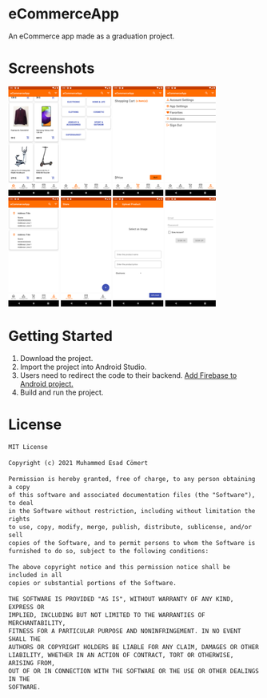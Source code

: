 # eCommerceApp

An eCommerce app made as a graduation project.

# Screenshots

<img src="images/Home.png" width="20%" height="20%"/> <img src="images/Categories.png" width="20%" height="20%"/> <img src="images/Cart.png" width="20%" height="20%"/> <img src="images/Account.png" width="20%" height="20%"/>
<img src="images/Addresses.png" width="20%" height="20%"/> <img src="images/Store.png" width="20%" height="20%"/> <img src="images/Upload Product.png" width="20%" height="20%"/> <img src="images/Login Screen.png" width="20%" height="20%"/>

# Getting Started

1. Download the project.
2. Import the project into Android Studio.
3. Users need to redirect the code to their backend. [Add Firebase to Android project.](https://firebase.google.com/docs/android/setup)
4. Build and run the project.

# License

```
MIT License

Copyright (c) 2021 Muhammed Esad Cömert

Permission is hereby granted, free of charge, to any person obtaining a copy
of this software and associated documentation files (the "Software"), to deal
in the Software without restriction, including without limitation the rights
to use, copy, modify, merge, publish, distribute, sublicense, and/or sell
copies of the Software, and to permit persons to whom the Software is
furnished to do so, subject to the following conditions:

The above copyright notice and this permission notice shall be included in all
copies or substantial portions of the Software.

THE SOFTWARE IS PROVIDED "AS IS", WITHOUT WARRANTY OF ANY KIND, EXPRESS OR
IMPLIED, INCLUDING BUT NOT LIMITED TO THE WARRANTIES OF MERCHANTABILITY,
FITNESS FOR A PARTICULAR PURPOSE AND NONINFRINGEMENT. IN NO EVENT SHALL THE
AUTHORS OR COPYRIGHT HOLDERS BE LIABLE FOR ANY CLAIM, DAMAGES OR OTHER
LIABILITY, WHETHER IN AN ACTION OF CONTRACT, TORT OR OTHERWISE, ARISING FROM,
OUT OF OR IN CONNECTION WITH THE SOFTWARE OR THE USE OR OTHER DEALINGS IN THE
SOFTWARE.
```